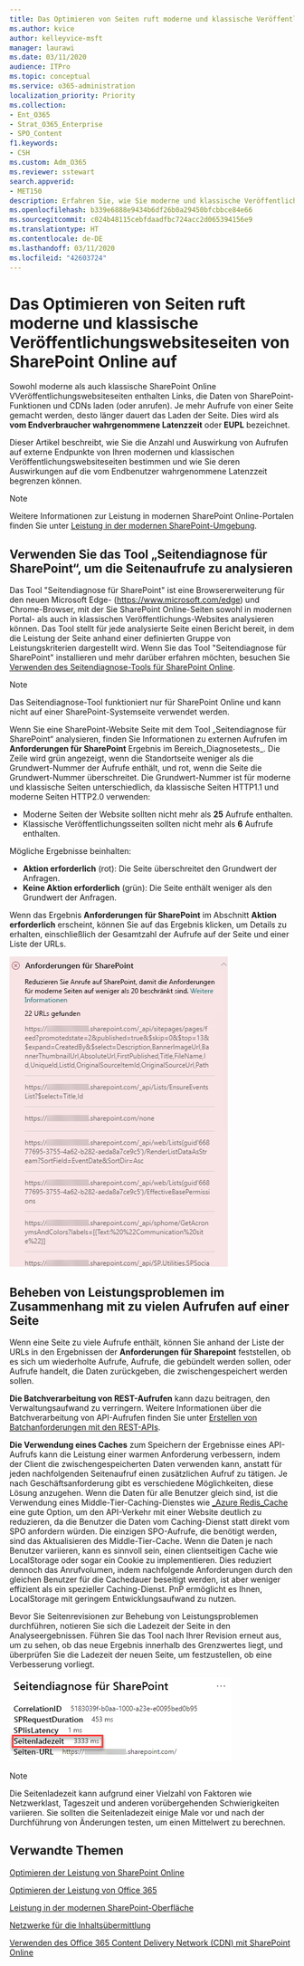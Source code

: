 ```yaml
---
title: Das Optimieren von Seiten ruft moderne und klassische Veröffentlichungswebsiteseiten von SharePoint Online auf
ms.author: kvice
author: kelleyvice-msft
manager: laurawi
ms.date: 03/11/2020
audience: ITPro
ms.topic: conceptual
ms.service: o365-administration
localization_priority: Priority
ms.collection:
- Ent_O365
- Strat_O365_Enterprise
- SPO_Content
f1.keywords:
- CSH
ms.custom: Adm_O365
ms.reviewer: sstewart
search.appverid:
- MET150
description: Erfahren Sie, wie Sie moderne und klassische Veröffentlichungswebsiteseiten in SharePoint Online optimieren können, indem Sie die Anzahl der Aufrufe von SharePoint Online-Service-Endpunkten begrenzen.
ms.openlocfilehash: b339e6888e9434b6df26b0a29450bfcbbce84e66
ms.sourcegitcommit: c024b48115cebfdaadfbc724acc2d065394156e9
ms.translationtype: HT
ms.contentlocale: de-DE
ms.lasthandoff: 03/11/2020
ms.locfileid: "42603724"
---
```

# <a name="optimize-page-calls-in-sharepoint-online-modern-and-classic-publishing-site-pages"></a>Das Optimieren von Seiten ruft moderne und klassische Veröffentlichungswebsiteseiten von SharePoint Online auf

Sowohl moderne als auch klassische SharePoint Online VVeröffentlichungswebsiteseiten enthalten Links, die Daten von SharePoint-Funktionen und CDNs laden (oder anrufen). Je mehr Aufrufe von einer Seite gemacht werden, desto länger dauert das Laden der Seite. Dies wird als **vom Endverbraucher wahrgenommene Latenzzeit** oder **EUPL** bezeichnet.

Dieser Artikel beschreibt, wie Sie die Anzahl und Auswirkung von Aufrufen auf externe Endpunkte von Ihren modernen und klassischen Veröffentlichungswebsiteseiten bestimmen und wie Sie deren Auswirkungen auf die vom Endbenutzer wahrgenommene Latenzzeit begrenzen können.

>[!NOTE]
>Weitere Informationen zur Leistung in modernen SharePoint Online-Portalen finden Sie unter [Leistung in der modernen SharePoint-Umgebung](https://docs.microsoft.com/sharepoint/modern-experience-performance).

## <a name="use-the-page-diagnostics-for-sharepoint-tool-to-analyze-page-calls"></a>Verwenden Sie das Tool „Seitendiagnose für SharePoint“, um die Seitenaufrufe zu analysieren

Das Tool "Seitendiagnose für SharePoint" ist eine Browsererweiterung für den neuen Microsoft Edge- (https://www.microsoft.com/edge) und Chrome-Browser, mit der Sie SharePoint Online-Seiten sowohl in modernen Portal- als auch in klassischen Veröffentlichungs-Websites analysieren können. Das Tool stellt für jede analysierte Seite einen Bericht bereit, in dem die Leistung der Seite anhand einer definierten Gruppe von Leistungskriterien dargestellt wird. Wenn Sie das Tool "Seitendiagnose für SharePoint" installieren und mehr darüber erfahren möchten, besuchen Sie [Verwenden des Seitendiagnose-Tools für SharePoint Online](page-diagnostics-for-spo.md).

>[!NOTE]
>Das Seitendiagnose-Tool funktioniert nur für SharePoint Online und kann nicht auf einer SharePoint-Systemseite verwendet werden.

Wenn Sie eine SharePoint-Website Seite mit dem Tool „Seitendiagnose für SharePoint“ analysieren, finden Sie Informationen zu externen Aufrufen im **Anforderungen für SharePoint** Ergebnis im Bereich_Diagnosetests_. Die Zeile wird grün angezeigt, wenn die Standortseite weniger als die Grundwert-Nummer der Aufrufe enthält, und rot, wenn die Seite die Grundwert-Nummer überschreitet. Die Grundwert-Nummer ist für moderne und klassische Seiten unterschiedlich, da klassische Seiten HTTP1.1 und moderne Seiten HTTP2.0 verwenden:

- Moderne Seiten der Website sollten nicht mehr als **25** Aufrufe enthalten.
- Klassische Veröffentlichungsseiten sollten nicht mehr als **6** Aufrufe enthalten.

Mögliche Ergebnisse beinhalten:

- **Aktion erforderlich** (rot): Die Seite überschreitet den Grundwert der Anfragen.
- **Keine Aktion erforderlich** (grün): Die Seite enthält weniger als den Grundwert der Anfragen.

Wenn das Ergebnis **Anforderungen für SharePoint** im Abschnitt **Aktion erforderlich** erscheint, können Sie auf das Ergebnis klicken, um Details zu erhalten, einschließlich der Gesamtzahl der Aufrufe auf der Seite und einer Liste der URLs.

![Anforderungen für SharePoint-Ergebnisse](media/modern-portal-optimization/pagediag-requests.png)

## <a name="remediate-performance-issues-related-to-too-many-calls-on-a-page"></a>Beheben von Leistungsproblemen im Zusammenhang mit zu vielen Aufrufen auf einer Seite

Wenn eine Seite zu viele Aufrufe enthält, können Sie anhand der Liste der URLs in den Ergebnissen der **Anforderungen für Sharepoint** feststellen, ob es sich um wiederholte Aufrufe, Aufrufe, die gebündelt werden sollen, oder Aufrufe handelt, die Daten zurückgeben, die zwischengespeichert werden sollen.

**Die Batchverarbeitung von REST-Aufrufen** kann dazu beitragen, den Verwaltungsaufwand zu verringern. Weitere Informationen über die Batchverarbeitung von API-Aufrufen finden Sie unter [Erstellen von Batchanforderungen mit den REST-APIs](https://docs.microsoft.com/sharepoint/dev/sp-add-ins/make-batch-requests-with-the-rest-apis).

**Die Verwendung eines Caches** zum Speichern der Ergebnisse eines API-Aufrufs kann die Leistung einer warmen Anforderung verbessern, indem der Client die zwischengespeicherten Daten verwenden kann, anstatt für jeden nachfolgenden Seitenaufruf einen zusätzlichen Aufruf zu tätigen. Je nach Geschäftsanforderung gibt es verschiedene Möglichkeiten, diese Lösung anzugehen. Wenn die Daten für alle Benutzer gleich sind, ist die Verwendung eines Middle-Tier-Caching-Dienstes wie [_Azure Redis_Cache](https://azure.microsoft.com/services/cache/) eine gute Option, um den API-Verkehr mit einer Website deutlich zu reduzieren, da die Benutzer die Daten vom Caching-Dienst statt direkt vom SPO anfordern würden. Die einzigen SPO-Aufrufe, die benötigt werden, sind das Aktualisieren des Middle-Tier-Cache. Wenn die Daten je nach Benutzer variieren, kann es sinnvoll sein, einen clientseitigen Cache wie LocalStorage oder sogar ein Cookie zu implementieren. Dies reduziert dennoch das Anrufvolumen, indem nachfolgende Anforderungen durch den gleichen Benutzer für die Cachedauer beseitigt werden, ist aber weniger effizient als ein spezieller Caching-Dienst. PnP ermöglicht es Ihnen, LocalStorage mit geringem Entwicklungsaufwand zu nutzen.

Bevor Sie Seitenrevisionen zur Behebung von Leistungsproblemen durchführen, notieren Sie sich die Ladezeit der Seite in den Analyseergebnissen. Führen Sie das Tool nach Ihrer Revision erneut aus, um zu sehen, ob das neue Ergebnis innerhalb des Grenzwertes liegt, und überprüfen Sie die Ladezeit der neuen Seite, um festzustellen, ob eine Verbesserung vorliegt.

![Ergebnisse der Seitenladezeiten](media/modern-portal-optimization/pagediag-page-load-time.png)

>[!NOTE]
>Die Seitenladezeit kann aufgrund einer Vielzahl von Faktoren wie Netzwerklast, Tageszeit und anderen vorübergehenden Schwierigkeiten variieren. Sie sollten die Seitenladezeit einige Male vor und nach der Durchführung von Änderungen testen, um einen Mittelwert zu berechnen.

## <a name="related-topics"></a>Verwandte Themen

[Optimieren der Leistung von SharePoint Online](tune-sharepoint-online-performance.md)

[Optimieren der Leistung von Office 365](tune-office-365-performance.md)

[Leistung in der modernen SharePoint-Oberfläche](https://docs.microsoft.com/sharepoint/modern-experience-performance)

[Netzwerke für die Inhaltsübermittlung](content-delivery-networks.md)

[Verwenden des Office 365 Content Delivery Network (CDN) mit SharePoint Online](use-office-365-cdn-with-spo.md)
